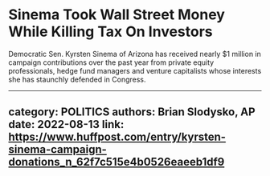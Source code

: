 # Sinema Took Wall Street Money While Killing Tax On Investors

Democratic Sen. Kyrsten Sinema of Arizona has received nearly $1 million in campaign contributions over the past year from private equity professionals, hedge fund managers and venture capitalists whose interests she has staunchly defended in Congress.

---
category: POLITICS
authors: Brian Slodysko, AP
date: 2022-08-13
link: https://www.huffpost.com/entry/kyrsten-sinema-campaign-donations_n_62f7c515e4b0526eaeeb1df9
---
